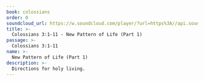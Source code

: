 ```yaml
---
book: colossians
order: 0
soundcloud_url: https://w.soundcloud.com/player/?url=https%3A//api.soundcloud.com/tracks/
title: >-
  Colossians 3:1-11 - New Pattern of Life (Part 1)
passage: >-
  Colossians 3:1-11
name: >-
  New Pattern of Life (Part 1)
description: >-
  Directions for holy living.
---
```


